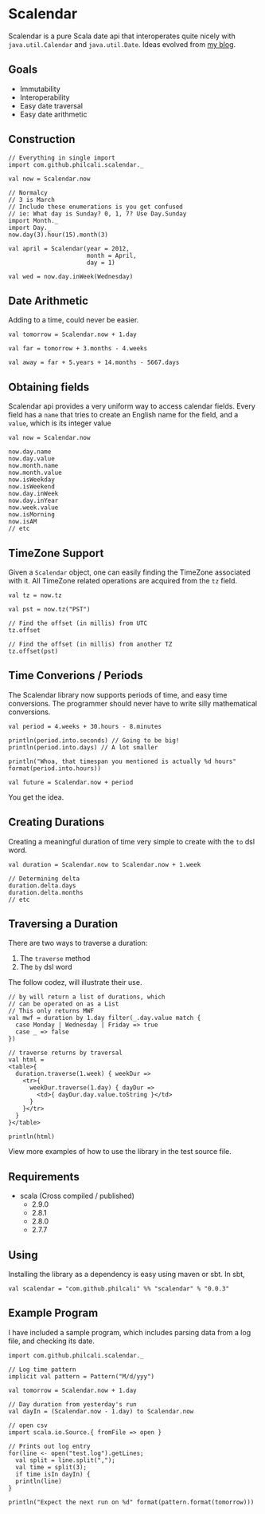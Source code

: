 # Scalendar

Scalendar is a pure Scala date api that interoperates quite nicely with
`java.util.Calendar` and `java.util.Date`. Ideas evolved from [my blog].

## Goals

  * Immutability
  * Interoperability
  * Easy date traversal
  * Easy date arithmetic

## Construction

    // Everything in single import
    import com.github.philcali.scalendar._

    val now = Scalendar.now

    // Normalcy
    // 3 is March
    // Include these enumerations is you get confused
    // ie: What day is Sunday? 0, 1, 7? Use Day.Sunday
    import Month._
    import Day._
    now.day(3).hour(15).month(3)

    val april = Scalendar(year = 2012,
                          month = April,
                          day = 1)

    val wed = now.day.inWeek(Wednesday)

## Date Arithmetic

Adding to a time, could never be easier.

    val tomorrow = Scalendar.now + 1.day

    val far = tomorrow + 3.months - 4.weeks

    val away = far + 5.years + 14.months - 5667.days

## Obtaining fields

Scalendar api provides a very uniform way to access calendar fields.
Every field has a `name` that tries to create an English name for the
field, and a `value`, which is its integer value

    val now = Scalendar.now

    now.day.name
    now.day.value
    now.month.name
    now.month.value
    now.isWeekday
    now.isWeekend
    now.day.inWeek
    now.day.inYear
    now.week.value
    now.isMorning
    now.isAM
    // etc

## TimeZone Support

Given a `Scalendar` object, one can easily finding the TimeZone associated
with it. All TimeZone related operations are acquired from the `tz` field.

    val tz = now.tz
   
    val pst = now.tz("PST")

    // Find the offset (in millis) from UTC
    tz.offset

    // Find the offset (in millis) from another TZ
    tz.offset(pst)    

## Time Converions / Periods

The Scalendar library now supports periods of time, and easy time conversions.
The programmer should never have to write silly mathematical conversions.

    val period = 4.weeks + 30.hours - 8.minutes

    println(period.into.seconds) // Going to be big!
    println(period.into.days) // A lot smaller
   
    println("Whoa, that timespan you mentioned is actually %d hours" format(period.into.hours))
 
    val future = Scalendar.now + period

You get the idea.

## Creating Durations

Creating a meaningful duration of time very simple to create with 
the `to` dsl word.

    val duration = Scalendar.now to Scalendar.now + 1.week

    // Determining delta 
    duration.delta.days
    duration.delta.months
    // etc

## Traversing a Duration

There are two ways to traverse a duration:

  1. The `traverse` method
  2. The `by` dsl word

  The follow codez, will illustrate their use.

    // by will return a list of durations, which
    // can be operated on as a List
    // This only returns MWF
    val mwf = duration by 1.day filter(_.day.value match {
      case Monday | Wednesday | Friday => true
      case _ => false
    })

    // traverse returns by traversal
    val html = 
    <table>{
      duration.traverse(1.week) { weekDur =>
        <tr>{
          weekDur.traverse(1.day) { dayDur =>
            <td>{ dayDur.day.value.toString }</td>
          }
        }</tr>
      }
    }</table>

    println(html)

View more examples of how to use the library in the test source file.

## Requirements

  * scala (Cross compiled / published)
    * 2.9.0 
    * 2.8.1 
    * 2.8.0
    * 2.7.7

## Using

Installing the library as a dependency is easy using maven or sbt. In sbt,

    val scalendar = "com.github.philcali" %% "scalendar" % "0.0.3"

## Example Program

I have included a sample program, which includes parsing data from a
log file, and checking its date.

    import com.github.philcali.scalendar._

    // Log time pattern
    implicit val pattern = Pattern("M/d/yyy")

    val tomorrow = Scalendar.now + 1.day

    // Day duration from yesterday's run 
    val dayIn = (Scalendar.now - 1.day) to Scalendar.now

    // open csv
    import scala.io.Source.{ fromFile => open }

    // Prints out log entry 
    for(line <- open("test.log").getLines;
      val split = line.split(",");
      val time = split(3);
      if time isIn dayIn) {
      println(line)
    }

    println("Expect the next run on %d" format(pattern.format(tomorrow)))


[my blog]: http://philcalicode.blogspot.com/
